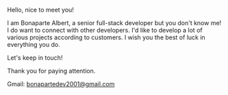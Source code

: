 Hello, nice to meet you!

I am Bonaparte Albert, a senior full-stack developer but you don't know me!
I do want to connect with other developers.
I'd like to develop a lot of various projects according to customers.
I wish you the best of luck in everything you do.

Let's keep in touch!

Thank you for paying attention.

Gmail: bonapartedev2001@gmail.com
